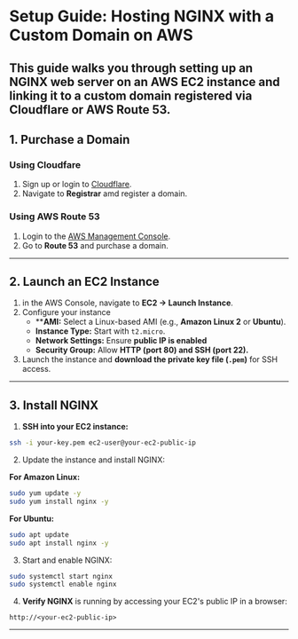 # Setup Guide: Hosting NGINX with a Custom Domain on AWS

This guide walks you through setting up an **NGINX** web server on an **AWS EC2** instance and linking it to a **custom domain** registered via **Cloudflare** or **AWS Route 53**.
---

## 1. **Purchase a Domain** 
### Using Cloudfare
1. Sign up or login to [Cloudflare](https://www.cloudflare.com/).
2. Navigate to **Registrar** amd register a domain.

### **Using AWS Route 53**
1. Login to the [AWS Management Console](https://aws.amazon.com/console/).
2. Go to **Route 53** and purchase a domain.
---

## 2. **Launch an EC2 Instance**
1. in the AWS Console, navigate to **EC2 → Launch Instance**.
2. Configure your instance
   -  ****AMI:** Select a Linux-based AMI (e.g., **Amazon Linux 2** or **Ubuntu**).
   -  **Instance Type:** Start with `t2.micro`.
   -  **Network Settings:** Ensure **public IP is enabled**
   -  **Security Group:** Allow **HTTP (port 80)  and SSH (port 22).**
3. Launch the instance and **download the private key file (`.pem`)** for SSH access.
---

## 3. **Install NGINX**
1. **SSH into your EC2 instance:**
  ```bash
  ssh -i your-key.pem ec2-user@your-ec2-public-ip

  ```
2. Update the instance and install NGINX:
   
**For Amazon Linux:**
```bash
sudo yum update -y
sudo yum install nginx -y
```

**For Ubuntu:**
```bash
sudo apt update
sudo apt install nginx -y
```

3. Start and enable NGINX:
```bash
sudo systemctl start nginx
sudo systemctl enable nginx
```

4. **Verify NGINX** is running by accessing your EC2's public IP in a browser:
```ccp
http://<your-ec2-public-ip>
```
---


